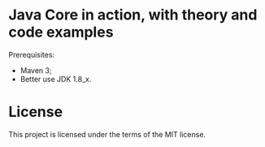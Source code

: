 # Java Core in action, with theory and code examples

Prerequisites:
- Maven 3;
- Better use JDK 1.8_x.

# License

This project is licensed under the terms of the MIT license.